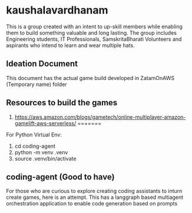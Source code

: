 # kaushalavardhanam
This is a group created with an intent to up-skill members while enabling them to build something valuable and long lasting. The group includes Engineering students, IT Professionals, SamskritaBharati Volunteers and aspirants who intend to learn and wear multiple hats.

## Ideation Document
This document has the actual game build developed in ZatamOnAWS (Temporary name) folder


## Resources to build the games
1. https://aws.amazon.com/blogs/gametech/online-multiplayer-amazon-gamelift-aws-serverless/
=======

For Python Virtual Env:
1.  cd coding-agent
2.  python -m venv .venv
3.  source .venv/bin/activate


## coding-agent (Good to have)
For those who are curious to explore creating coding assistants to inturn create games, here is an attempt. 
This has a langgraph based multiagent orchestration application to enable code generation based on prompts
